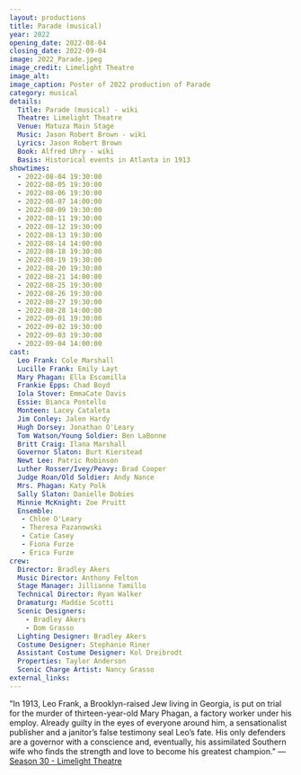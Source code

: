 ```yaml
---
layout: productions
title: Parade (musical)
year: 2022
opening_date: 2022-08-04
closing_date: 2022-09-04
image: 2022_Parade.jpeg
image_credit: Limelight Theatre
image_alt:
image_caption: Poster of 2022 production of Parade
category: musical
details:
  Title: Parade (musical) - wiki
  Theatre: Limelight Theatre
  Venue: Matuza Main Stage
  Music: Jason Robert Brown - wiki
  Lyrics: Jason Robert Brown
  Book: Alfred Uhry - wiki
  Basis: Historical events in Atlanta in 1913
showtimes: 
  - 2022-08-04 19:30:00
  - 2022-08-05 19:30:00
  - 2022-08-06 19:30:00
  - 2022-08-07 14:00:00
  - 2022-08-09 19:30:00
  - 2022-08-11 19:30:00
  - 2022-08-12 19:30:00
  - 2022-08-13 19:30:00
  - 2022-08-14 14:00:00
  - 2022-08-18 19:30:00
  - 2022-08-19 19:30:00
  - 2022-08-20 19:30:00
  - 2022-08-21 14:00:00
  - 2022-08-25 19:30:00
  - 2022-08-26 19:30:00
  - 2022-08-27 19:30:00
  - 2022-08-28 14:00:00
  - 2022-09-01 19:30:00
  - 2022-09-02 19:30:00
  - 2022-09-03 19:30:00
  - 2022-09-04 14:00:00
cast:
  Leo Frank: Cole Marshall
  Lucille Frank: Emily Layt
  Mary Phagan: Ella Escamilla
  Frankie Epps: Chad Boyd
  Iola Stover: EmmaCate Davis
  Essie: Bianca Pontello
  Monteen: Lacey Cataleta
  Jim Conley: Jalen Hardy
  Hugh Dorsey: Jonathan O'Leary
  Tom Watson/Young Soldier: Ben LaBonne
  Britt Craig: Ilana Marshall
  Governor Slaton: Burt Kierstead
  Newt Lee: Patric Robinson
  Luther Rosser/Ivey/Peavy: Brad Cooper
  Judge Roan/Old Soldier: Andy Nance
  Mrs. Phagan: Katy Polk
  Sally Slaton: Danielle Dobies
  Minnie McKnight: Zoe Pruitt
  Ensemble: 
   - Chloe O'Leary
   - Theresa Pazanowski
   - Catie Casey
   - Fiona Furze
   - Erica Furze
crew:
  Director: Bradley Akers
  Music Director: Anthony Felton
  Stage Manager: Jillianne Tamillo
  Technical Director: Ryan Walker
  Dramaturg: Maddie Scotti
  Scenic Designers: 
    - Bradley Akers
    - Dom Grasso
  Lighting Designer: Bradley Akers
  Costume Designer: Stephanie Riner
  Assistant Costume Designer: Kol Dreibrodt
  Properties: Taylor Anderson
  Scenic Charge Artist: Nancy Grasso
external_links:
---
```


"In 1913, Leo Frank, a Brooklyn-raised Jew living in Georgia, is put on trial for the murder of thirteen-year-old Mary Phagan, a factory worker under his employ. Already guilty in the eyes of everyone around him, a sensationalist publisher and a janitor’s false testimony seal Leo’s fate. His only defenders are a governor with a conscience and, eventually, his assimilated Southern wife who finds the strength and love to become his greatest champion." — [Season 30 - Limelight Theatre](https://limelight-theatre.org/season30/)
